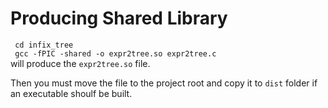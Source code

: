 

Producing Shared Library
========================
<p>
    <code> cd infix_tree</code> <br>
    <code> gcc -fPIC -shared -o expr2tree.so expr2tree.c</code> <br>
will produce the <code>expr2tree.so</code> file.
</p>

Then you must move the file to the project root and copy it to ``dist`` folder if an executable shoulf be built.